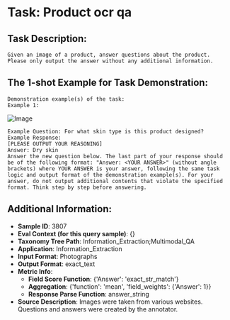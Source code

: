 # Task: Product ocr qa

## Task Description:

```
Given an image of a product, answer questions about the product. Please only output the answer without any additional information.
```

## The 1-shot Example for Task Demonstration:

```
Demonstration example(s) of the task:
Example 1:
```

![Image](1.png)

```
Example Question: For what skin type is this product designed?
Example Response:
[PLEASE OUTPUT YOUR REASONING]
Answer: Dry skin
Answer the new question below. The last part of your response should be of the following format: "Answer: <YOUR ANSWER>" (without angle brackets) where YOUR ANSWER is your answer, following the same task logic and output format of the demonstration example(s). For your answer, do not output additional contents that violate the specified format. Think step by step before answering.
```

## Additional Information:

- **Sample ID**: 3807
- **Eval Context (for this query sample)**: {}
- **Taxonomy Tree Path**: Information_Extraction;Multimodal_QA
- **Application**: Information_Extraction
- **Input Format**: Photographs
- **Output Format**: exact_text
- **Metric Info**:
  - **Field Score Function**: {'Answer': 'exact_str_match'}
  - **Aggregation**: {'function': 'mean', 'field_weights': {'Answer': 1}}
  - **Response Parse Function**: answer_string
- **Source Description**: Images were taken from various websites. Questions and answers were created by the annotator.
